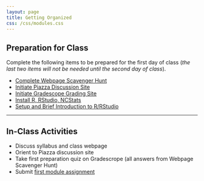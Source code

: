 ```yaml
---
layout: page
title: Getting Organized
css: /css/modules.css
---
```



## Preparation for Class

Complete the following items to be prepared for the first day of class (*the last two items will not be needed until the second day of class*).

* [Complete Webpage Scavenger Hunt](Prep/GetOrganized_Hunt)
* [Initiate Piazza Discussion Site](Prep/GetOrganized_Piazza)
* [Initiate Gradescope Grading Site](Prep/GetOrganized_Gradescope)
* [Install R, RStudio, NCStats](../resources/index.html#software-installation-links)
* [Setup and Brief Introduction to R/RStudio](bookR/RStart.html)

----

## In-Class Activities

* Discuss syllabus and class webpage
* Orient to Piazza discussion site
* Take first preparation quiz on Gradescrope (all answers from Webpage Scavenger Hunt)
* Submit [first module assignment](CE/GetOrganized)
